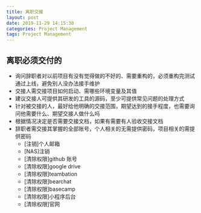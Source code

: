 ```yaml
---
title: 离职交接
layout: post
date: 2019-11-29 14:15:38
categories: Project Management
tags: Project Management
---
```


## 离职必须交付的

- 询问辞职者对以前项目有没有觉得做的不好的、需要重构的，必须重构完测试通过上线，避免别人没办法接手维护
- 交接人需交接项目如何启动、需哪些环境变量及其值
- 建议交接人可提供其研发的工具的源码，至少可提供常见问题的处理方式
- 针对被交接的人，最好给他明确的交接范围，期望达到的接手程度，也需要询问他需要什么、期望交接人做什么吗
- 根据情况决定是否需要交接文档，如果有需要有人验收交接文档
- 辞职者需交接其掌握的全部账号，个人相关的无需提供密码，项目相关的需提供密码
  - [注销]个人邮箱
  - [NAS]注销
  - [清除权限]github 账号
  - [清除权限]google drive
  - [清除权限]teambation
  - [清除权限]bearchat
  - [清除权限]basecamp
  - [清除权限]小程序后台
  - [清除权限]官网
